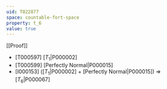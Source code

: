 ```yaml
---
uid: T022877
space: countable-fort-space
property: t_6
value: true
---
```

[[Proof]]

* [T000597] [$T_1$|P000002]
* [T000599] [Perfectly Normal|P000015]
* [I000153] ([$T_1$|P000002] + [Perfectly Normal|P000015]) => [$T_6$|P000067]

